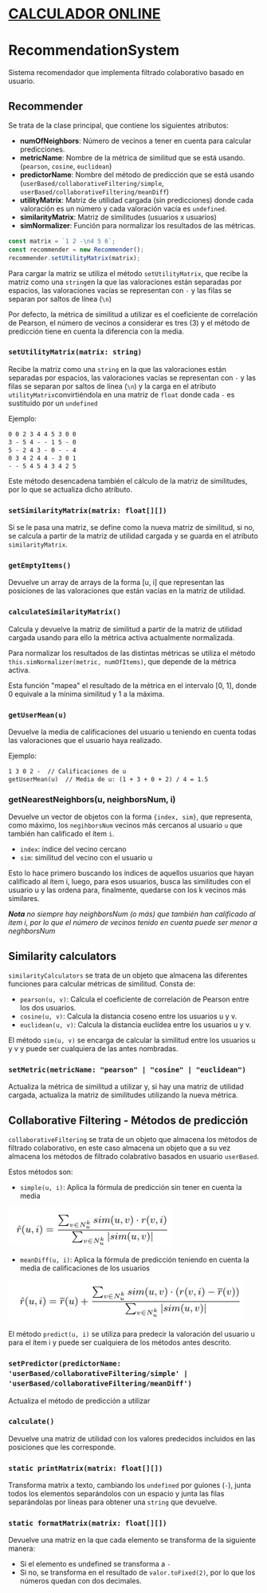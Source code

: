 # [**CALCULADOR ONLINE**](https://miguel-martinr.github.io/RecommendationSystem/)

# RecommendationSystem
Sistema recomendador que implementa filtrado colaborativo basado en usuario.



## Recommender

Se trata de la clase principal, que contiene los siguientes atributos: 

* **numOfNeighbors**: Número de vecinos a tener en cuenta para calcular predicciones.
* **metricName**: Nombre de la métrica de similitud que se está usando. (`pearson`, `cosine`, `euclidean`)
* **predictorName**: Nombre del método de predicción que se está usando (`userBased/collaborativeFiltering/simple`, `userBased/collaborativeFiltering/meanDiff`)
* **utilityMatrix**: Matriz de utilidad cargada (sin predicciones) donde cada valoración es un número y cada valoración vacía es `undefined`.
* **similarityMatrix**: Matriz de similitudes (usuarios x usuarios)
* **simNormalizer**: Función para normalizar los resultados de las métricas.

```JavaScript
const matrix = `1 2 -\n4 5 6`;
const recommender = new Recommender();
recommender.setUtilityMatrix(matrix);
```

Para cargar la matriz se utiliza el método `setUtilityMatrix`, que recibe la matriz como una `string`en la que las valoraciones están separadas por espacios, las valoraciones vacías se representan con `-` y las filas se separan por saltos de línea (`\n`)

Por defecto, la métrica de similitud a utilizar es el coeficiente de correlación de Pearson, el número de vecinos a considerar es tres (3) y el método de predicción tiene en cuenta la diferencia con la media.


### `setUtilityMatrix(matrix: string)`
Recibe la matriz como una `string` en la que las valoraciones están separadas por espacios, las valoraciones vacías se representan con `-` y las filas se separan por saltos de línea (`\n`) y la carga en el atributo `utilityMatrix`convirtiéndola en una matriz de `float` donde cada `-` es sustituido por un `undefined`

Ejemplo:

```
0 0 2 3 4 4 5 3 0 0 
3 - 5 4 - - 1 5 - 0 
5 - 2 4 3 - 0 - - 4 
0 3 4 2 4 4 - 3 0 1 
- - 5 4 5 4 3 4 2 5 
```
Este método desencadena también el cálculo de la matriz de similitudes, por lo que se actualiza dicho atributo.


### `setSimilarityMatrix(matrix: float[][])`
Si se le pasa una matriz, se define como la nueva matriz de similitud, si no, se calcula a partir de la matriz de utilidad cargada y se guarda en el atributo `similarityMatrix`.



### `getEmptyItems()`
Devuelve un array de arrays de la forma [u, i] que representan las posiciones de las valoraciones que están vacías en la matriz de utilidad.

### `calculateSimilarityMatrix()`
Calcula y devuelve la matriz de similitud a partir de la matriz de utilidad cargada usando para ello la métrica activa actualmente normalizada.

Para normalizar los resultados de las  distintas métricas se utiliza el método `this.simNormalizer(metric, numOfItems)`, que depende de la métrica activa.

Esta función "mapea" el resultado de la métrica en el intervalo [0, 1], donde 0 equivale a la mínima similitud y 1 a la máxima.

### `getUserMean(u)`
Devuelve la media de calificaciones del usuario u teniendo en cuenta todas las valoraciones que el usuario haya realizado.

Ejemplo:

```
1 3 0 2 -  // Calificaciones de u
getUserMean(u)  // Media de u: (1 + 3 + 0 + 2) / 4 = 1.5
```

### getNearestNeighbors(u, neighborsNum, i)
Devuelve un vector de objetos con la forma `{index, sim}`, que representa, como máximo, los `negihborsNum` vecinos más cercanos al usuario `u` que también han calificado el ítem `i`.

* `index`: índice del vecino cercano
* `sim`: similitud del vecino con el usuario u


Esto lo hace primero buscando los índices de aquellos usuarios que hayan calificado al ítem i, luego, para esos usuarios, busca las similitudes con el usuario u y las ordena para, finalmente, quedarse con los k vecinos más similares. 



***Nota** no siempre hay neighborsNum (o más) que también han calificado al ítem i, por lo que el número de vecinos tenido en cuenta puede ser menor a neghborsNum*


## Similarity calculators
`similarityCalculators` se trata de un objeto que almacena las diferentes funciones para calcular métricas de similitud. Consta de:

* `pearson(u, v)`: Calcula el coeficiente de correlación de Pearson entre los dos usuarios.
* `cosine(u, v)`: Calcula la distancia coseno entre los usuarios u y v. 
* `euclidean(u, v)`: Calcula la distancia euclídea entre los usuarios u y v.

El método `sim(u, v)` se encarga de calcular la similitud entre los usuarios u y v y puede ser cualquiera de las antes nombradas.

### `setMetric(metricName: "pearson" | "cosine" | "euclidean")`
Actualiza la métrica de similitud a utilizar y, si hay una matriz de utilidad cargada, actualiza la matriz de similitudes utilizando la nueva métrica.


## Collaborative Filtering - Métodos de predicción
`collaborativeFiltering` se trata de un objeto que almacena los métodos de filtrado colaborativo, en este caso almacena un objeto que a su vez almacena los métodos de filtrado colabrativo basados en usuario `userBased`.

Estos métodos son:

* `simple(u, i)`: Aplica la fórmula de predicción sin tener en cuenta la media 

![](./media/simple_formula.png)

+ `meanDiff(u, i)`: Aplica la fórmula de predicción teniendo en cuenta la media de calificaciones de los usuarios 

![](./media/meandiff_formula.png)


El método `predict(u, i)` se utiliza para predecir la valoración del usuario u para el ítem i y puede ser cualquiera de los métodos antes descrito.

### `setPredictor(predictorName: 'userBased/collaborativeFiltering/simple' | 'userBased/collaborativeFiltering/meanDiff')`
Actualiza el método de predicción a utilizar


### `calculate()`
Devuelve una matriz de utilidad con los valores predecidos incluidos en las posiciones que les corresponde.


### `static printMatrix(matrix: float[][])`
Transforma matrix a texto, cambiando los `undefined` por guiones (`-`), junta todos los elementos separándolos con un espacio y junta las filas separándolas por líneas para obtener una `string` que devuelve.


### `static formatMatrix(matrix: float[][])`
Devuelve una matriz en la que cada elemento se transforma de la siguiente manera:
* Si el elemento es undefined se transforma a `-`
* Si no, se transforma en el resultado de `valor.toFixed(2)`, por lo que los números quedan con dos decimales.












